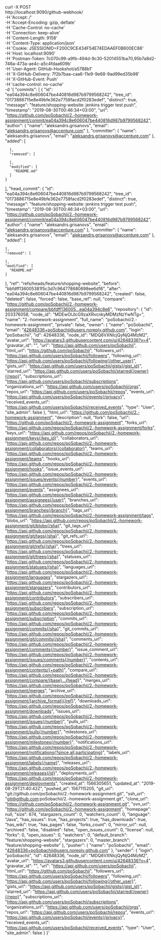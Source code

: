curl -X POST \
  http://localhost:9090/github-webhook/ \
  -H 'Accept: */*' \
  -H 'Accept-Encoding: gzip, deflate' \
  -H 'Cache-Control: no-cache' \
  -H 'Connection: keep-alive' \
  -H 'Content-Length: 9158' \
  -H 'Content-Type: application/json' \
  -H 'Cookie: JSESSIONID=F200C9CE434F54E74EDAAEF0B600EC86' \
  -H 'Host: localhost:9090' \
  -H 'Postman-Token: 7c070c99-a9fb-494d-9c30-52014551ba70,95b7a8d2-746a-473a-ae4c-a5c4fdaa609b' \
  -H 'User-Agent: GitHub-Hookshot/a5788b1' \
  -H 'X-GitHub-Delivery: 7f2b7baa-caa6-11e9-9e68-9ad99ed35b98' \
  -H 'X-GitHub-Event: Push' \
  -H 'cache-control: no-cache' \
  -d '{
  "commits": [
    {
      "id": "ea04a394c8e606047be440816d987b9799568242",
      "tree_id": "0173886715e8e49bfe362e7758facd2f0283edef",
      "distinct": true,
      "message": "feature/shopping-website: jenkins trigger test push",
      "timestamp": "2019-08-30T00:46:34+03:00",
      "url": "https://github.com/poSobachii/2.-homework-assignment/commit/ea04a394c8e606047be440816d987b9799568242",
      "author": {
        "name": "aleksandrs.grisanovs",
        "email": "aleksandrs.grisanovs@accenture.com"
      },
      "committer": {
        "name": "aleksandrs.grisanovs",
        "email": "aleksandrs.grisanovs@accenture.com"
      },
      "added": [

      ],
      "removed": [

      ],
      "modified": [
        "README.md"
      ]
    }
  ],
  "head_commit": {
    "id": "ea04a394c8e606047be440816d987b9799568242",
    "tree_id": "0173886715e8e49bfe362e7758facd2f0283edef",
    "distinct": true,
    "message": "feature/shopping-website: jenkins trigger test push",
    "timestamp": "2019-08-30T00:46:34+03:00",
    "url": "https://github.com/poSobachii/2.-homework-assignment/commit/ea04a394c8e606047be440816d987b9799568242",
    "author": {
      "name": "aleksandrs.grisanovs",
      "email": "aleksandrs.grisanovs@accenture.com"
    },
    "committer": {
      "name": "aleksandrs.grisanovs",
      "email": "aleksandrs.grisanovs@accenture.com"
    },
    "added": [

    ],
    "removed": [

    ],
    "modified": [
      "README.md"
    ]
  },
  "ref": "refs/heads/feature/shopping-website",
  "before": "bbfdff136005381f5c3d7c964778680698ee6d16",
  "after": "ea04a394c8e606047be440816d987b9799568242",
  "created": false,
  "deleted": false,
  "forced": false,
  "base_ref": null,
  "compare": "https://github.com/poSobachii/2.-homework-assignment/compare/bbfdff136005...ea04a394c8e6",
  "repository": {
    "id": 203376058,
    "node_id": "MDEwOlJlcG9zaXRvcnkyMDMzNzYwNTg=",
    "name": "2.-homework-assignment",
    "full_name": "poSobachii/2.-homework-assignment",
    "private": false,
    "owner": {
      "name": "poSobachii",
      "email": "42648336+poSobachii@users.noreply.github.com",
      "login": "poSobachii",
      "id": 42648336,
      "node_id": "MDQ6VXNlcjQyNjQ4MzM2",
      "avatar_url": "https://avatars3.githubusercontent.com/u/42648336?v=4",
      "gravatar_id": "",
      "url": "https://api.github.com/users/poSobachii",
      "html_url": "https://github.com/poSobachii",
      "followers_url": "https://api.github.com/users/poSobachii/followers",
      "following_url": "https://api.github.com/users/poSobachii/following{/other_user}",
      "gists_url": "https://api.github.com/users/poSobachii/gists{/gist_id}",
      "starred_url": "https://api.github.com/users/poSobachii/starred{/owner}{/repo}",
      "subscriptions_url": "https://api.github.com/users/poSobachii/subscriptions",
      "organizations_url": "https://api.github.com/users/poSobachii/orgs",
      "repos_url": "https://api.github.com/users/poSobachii/repos",
      "events_url": "https://api.github.com/users/poSobachii/events{/privacy}",
      "received_events_url": "https://api.github.com/users/poSobachii/received_events",
      "type": "User",
      "site_admin": false
    },
    "html_url": "https://github.com/poSobachii/2.-homework-assignment",
    "description": null,
    "fork": false,
    "url": "https://github.com/poSobachii/2.-homework-assignment",
    "forks_url": "https://api.github.com/repos/poSobachii/2.-homework-assignment/forks",
    "keys_url": "https://api.github.com/repos/poSobachii/2.-homework-assignment/keys{/key_id}",
    "collaborators_url": "https://api.github.com/repos/poSobachii/2.-homework-assignment/collaborators{/collaborator}",
    "teams_url": "https://api.github.com/repos/poSobachii/2.-homework-assignment/teams",
    "hooks_url": "https://api.github.com/repos/poSobachii/2.-homework-assignment/hooks",
    "issue_events_url": "https://api.github.com/repos/poSobachii/2.-homework-assignment/issues/events{/number}",
    "events_url": "https://api.github.com/repos/poSobachii/2.-homework-assignment/events",
    "assignees_url": "https://api.github.com/repos/poSobachii/2.-homework-assignment/assignees{/user}",
    "branches_url": "https://api.github.com/repos/poSobachii/2.-homework-assignment/branches{/branch}",
    "tags_url": "https://api.github.com/repos/poSobachii/2.-homework-assignment/tags",
    "blobs_url": "https://api.github.com/repos/poSobachii/2.-homework-assignment/git/blobs{/sha}",
    "git_tags_url": "https://api.github.com/repos/poSobachii/2.-homework-assignment/git/tags{/sha}",
    "git_refs_url": "https://api.github.com/repos/poSobachii/2.-homework-assignment/git/refs{/sha}",
    "trees_url": "https://api.github.com/repos/poSobachii/2.-homework-assignment/git/trees{/sha}",
    "statuses_url": "https://api.github.com/repos/poSobachii/2.-homework-assignment/statuses/{sha}",
    "languages_url": "https://api.github.com/repos/poSobachii/2.-homework-assignment/languages",
    "stargazers_url": "https://api.github.com/repos/poSobachii/2.-homework-assignment/stargazers",
    "contributors_url": "https://api.github.com/repos/poSobachii/2.-homework-assignment/contributors",
    "subscribers_url": "https://api.github.com/repos/poSobachii/2.-homework-assignment/subscribers",
    "subscription_url": "https://api.github.com/repos/poSobachii/2.-homework-assignment/subscription",
    "commits_url": "https://api.github.com/repos/poSobachii/2.-homework-assignment/commits{/sha}",
    "git_commits_url": "https://api.github.com/repos/poSobachii/2.-homework-assignment/git/commits{/sha}",
    "comments_url": "https://api.github.com/repos/poSobachii/2.-homework-assignment/comments{/number}",
    "issue_comment_url": "https://api.github.com/repos/poSobachii/2.-homework-assignment/issues/comments{/number}",
    "contents_url": "https://api.github.com/repos/poSobachii/2.-homework-assignment/contents/{+path}",
    "compare_url": "https://api.github.com/repos/poSobachii/2.-homework-assignment/compare/{base}...{head}",
    "merges_url": "https://api.github.com/repos/poSobachii/2.-homework-assignment/merges",
    "archive_url": "https://api.github.com/repos/poSobachii/2.-homework-assignment/{archive_format}{/ref}",
    "downloads_url": "https://api.github.com/repos/poSobachii/2.-homework-assignment/downloads",
    "issues_url": "https://api.github.com/repos/poSobachii/2.-homework-assignment/issues{/number}",
    "pulls_url": "https://api.github.com/repos/poSobachii/2.-homework-assignment/pulls{/number}",
    "milestones_url": "https://api.github.com/repos/poSobachii/2.-homework-assignment/milestones{/number}",
    "notifications_url": "https://api.github.com/repos/poSobachii/2.-homework-assignment/notifications{?since,all,participating}",
    "labels_url": "https://api.github.com/repos/poSobachii/2.-homework-assignment/labels{/name}",
    "releases_url": "https://api.github.com/repos/poSobachii/2.-homework-assignment/releases{/id}",
    "deployments_url": "https://api.github.com/repos/poSobachii/2.-homework-assignment/deployments",
    "created_at": 1566305651,
    "updated_at": "2019-08-29T21:40:42Z",
    "pushed_at": 1567115205,
    "git_url": "git://github.com/poSobachii/2.-homework-assignment.git",
    "ssh_url": "git@github.com:poSobachii/2.-homework-assignment.git",
    "clone_url": "https://github.com/poSobachii/2.-homework-assignment.git",
    "svn_url": "https://github.com/poSobachii/2.-homework-assignment",
    "homepage": null,
    "size": 674,
    "stargazers_count": 0,
    "watchers_count": 0,
    "language": "Java",
    "has_issues": true,
    "has_projects": true,
    "has_downloads": true,
    "has_wiki": true,
    "has_pages": false,
    "forks_count": 0,
    "mirror_url": null,
    "archived": false,
    "disabled": false,
    "open_issues_count": 0,
    "license": null,
    "forks": 0,
    "open_issues": 0,
    "watchers": 0,
    "default_branch": "feature/shopping-website",
    "stargazers": 0,
    "master_branch": "feature/shopping-website"
  },
  "pusher": {
    "name": "poSobachii",
    "email": "42648336+poSobachii@users.noreply.github.com"
  },
  "sender": {
    "login": "poSobachii",
    "id": 42648336,
    "node_id": "MDQ6VXNlcjQyNjQ4MzM2",
    "avatar_url": "https://avatars3.githubusercontent.com/u/42648336?v=4",
    "gravatar_id": "",
    "url": "https://api.github.com/users/poSobachii",
    "html_url": "https://github.com/poSobachii",
    "followers_url": "https://api.github.com/users/poSobachii/followers",
    "following_url": "https://api.github.com/users/poSobachii/following{/other_user}",
    "gists_url": "https://api.github.com/users/poSobachii/gists{/gist_id}",
    "starred_url": "https://api.github.com/users/poSobachii/starred{/owner}{/repo}",
    "subscriptions_url": "https://api.github.com/users/poSobachii/subscriptions",
    "organizations_url": "https://api.github.com/users/poSobachii/orgs",
    "repos_url": "https://api.github.com/users/poSobachii/repos",
    "events_url": "https://api.github.com/users/poSobachii/events{/privacy}",
    "received_events_url": "https://api.github.com/users/poSobachii/received_events",
    "type": "User",
    "site_admin": false
  }
}'